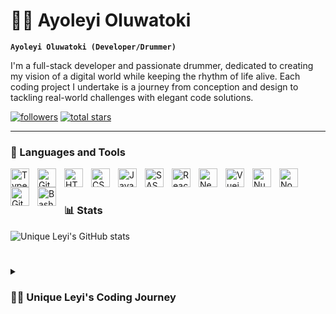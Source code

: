 # 🏄‍♂️ Ayoleyi Oluwatoki

**`Ayoleyi Oluwatoki (Developer/Drummer)`**

I'm a full-stack developer and passionate drummer, dedicated to creating my vision of a digital world while keeping the rhythm of life alive. Each coding project I undertake is a journey from conception and design to tackling real-world challenges with elegant code solutions. 

   <p align="left">
      <a href="https://github.com/Unique-leyi?tab=followers">
         <img alt="followers" title="Follow me on Github" src="https://custom-icon-badges.demolab.com/github/followers/Unique-leyi?color=236ad3&labelColor=1155ba&style=for-the-badge&logo=person-add&label=Follow&logoColor=white"/></a>
      <a href="https://github.com/Unique-leyi?tab=repositories&sort=stargazers">
         <img alt="total stars" title="Total stars on GitHub" src="https://custom-icon-badges.demolab.com/github/stars/Unique-leyi?color=55960c&style=for-the-badge&labelColor=488207&logo=star"/></a>
   </p>

---

### 🧰 Languages and Tools
<img align="left" alt="TypeScript" width="30px" style="padding-right:10px;" src="https://cdn.jsdelivr.net/gh/devicons/devicon/icons/typescript/typescript-plain.svg" />
<img align="left" alt="Git" width="30px" style="padding-right:10px;" src="https://cdn.jsdelivr.net/gh/devicons/devicon/icons/git/git-original.svg" />
<img align="left" alt="HTML" width="30px" style="padding-right:10px;" src="https://cdn.jsdelivr.net/gh/devicons/devicon/icons/html5/html5-plain.svg" />
<img align="left" alt="CSS" width="30px" style="padding-right:10px;" src="https://cdn.jsdelivr.net/gh/devicons/devicon/icons/css3/css3-plain.svg" />
<img align="left" alt="JavaScript" width="30px" style="padding-right:10px;" src="https://cdn.jsdelivr.net/gh/devicons/devicon/icons/javascript/javascript-plain.svg" />
<img align="left" alt="SASS" width="30px" style="padding-right:10px;" src="https://cdn.jsdelivr.net/gh/devicons/devicon/icons/sass/sass-plain.svg" />
<img align="left" alt="React" width="30px" style="padding-right:10px;" src="https://cdn.jsdelivr.net/gh/devicons/devicon/icons/react/react-original.svg" />
<img align="left" alt="Nextjs" width="30px" style="padding-right:10px;" src="https://cdn.jsdelivr.net/gh/devicons/devicon/icons/nextjs/nextjs-original.svg" />
<img align="left" alt="Vuejs" width="30px" style="padding-right:10px;" src="https://cdn.jsdelivr.net/gh/devicons/devicon/icons/vuejs/vuejs-original.svg" />
<img align="left" alt="Nuxtjs" width="30px" style="padding-right:10px;" src="https://cdn.jsdelivr.net/gh/devicons/devicon/icons/nuxtjs/nuxtjs-original.svg" />
<img align="left" alt="NodeJS" width="30px" style="padding-right:10px;" src="https://cdn.jsdelivr.net/gh/devicons/devicon/icons/nodejs/nodejs-original.svg" />
<img align="left" alt="GitHub" width="30px" style="padding-right:10px;" src="https://cdn.jsdelivr.net/gh/devicons/devicon/icons/github/github-original.svg" />
<img align="left" alt="Bash" width="30px" style="padding-right:10px;" src="https://cdn.jsdelivr.net/gh/devicons/devicon/icons/bash/bash-original.svg" />
<br />

#

### 📊 Stats

![Unique Leyi's GitHub stats](https://github-readme-stats.vercel.app/api?username=unique-leyi&show_icons=true&theme=gruvbox)

#

<details>
 <summary><h3>👨‍💻 Unique Leyi's Coding Journey</h3></summary>
    I started my coding journey coming from a standpoint of zero knowledge about technology or what it entails. I had just finished secondary (high school) when a friend invited to a tech program where they shared in-depth knowledge of the various aspects of the world of tech and how to maneuver you way into it. I took interest in programming with a few supports from mentors, friends coupled with a vision to build something I can call my own. I started with HTML, CSS and then to PHP for a while then I started writing Javascript and its frameworks such as React, Vue, Nuxt, Next and NodeJS. Built awesome projects with these frameworks. 


<!-- [website]: https://fkcodes.com -->
